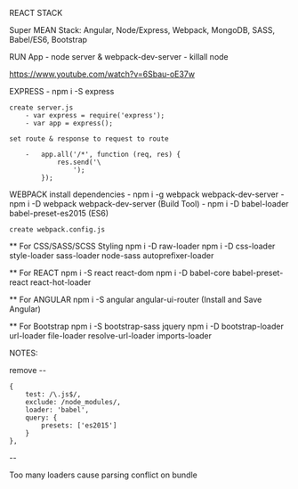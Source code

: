 REACT STACK

Super MEAN Stack: Angular, Node/Express, Webpack, MongoDB, SASS, Babel/ES6, Bootstrap

RUN App
	- node server & webpack-dev-server
	- killall node

https://www.youtube.com/watch?v=6Sbau-oE37w

EXPRESS
	- npm i -S express

	create server.js
		- var express = require('express');
		- var app = express();

	set route & response to request to route

		-   app.all('/*', function (req, res) {
				res.send('\
					');
			});

WEBPACK
	install dependencies
	- npm i -g webpack webpack-dev-server
	- npm i -D webpack webpack-dev-server (Build Tool)
	- npm i -D babel-loader babel-preset-es2015 (ES6)

	create webpack.config.js

** For CSS/SASS/SCSS Styling
npm i -D raw-loader
npm i -D css-loader style-loader sass-loader node-sass autoprefixer-loader

** For REACT
npm i -S react react-dom
npm i -D babel-core babel-preset-react react-hot-loader

** For ANGULAR
npm i -S angular angular-ui-router (Install and Save Angular)

** For Bootstrap
npm i -S bootstrap-sass jquery
npm i -D bootstrap-loader url-loader file-loader resolve-url-loader imports-loader

NOTES:

remove --

	{
		test: /\.js$/,
		exclude: /node_modules/,
		loader: 'babel',
		query: {
			presets: ['es2015']
		}
	},
--

Too many loaders cause parsing conflict on bundle